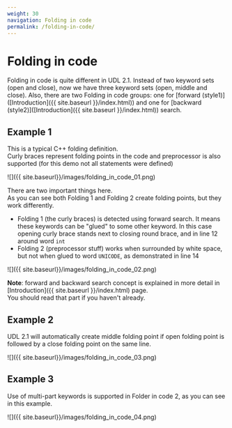 ```yaml
---
weight: 30
navigation: Folding in code
permalink: /folding-in-code/
---
```


# Folding in code

Folding in code is quite different in UDL 2.1. Instead of two keyword sets (open and close), now we have three keyword sets (open, middle and close). Also, there are two Folding in code  groups: one for [forward (style1)]([Introduction]({{ site.baseurl }}/index.html)) and one for [backward (style2)]([Introduction]({{ site.baseurl }}/index.html)) search.

## Example 1

This is a typical C++ folding definition.<br>
Curly braces represent folding points in the code and preprocessor is also supported (for this demo not all statements were defined)

![]({{ site.baseurl}}/images/folding_in_code_01.png)

There are two important things here.<br>
As you can see both Folding 1 and Folding 2 create folding points, but they work differently.

- Folding 1 (the curly braces) is detected using forward search. It means these keywords can be "glued" to some other keyword. In this case opening curly brace stands next to closing round brace, and in line 12 around word `int`
- Folding 2 (preprocessor stuff) works when surrounded by white space, but not when glued to word `UNICODE`, as demonstrated in line 14

![]({{ site.baseurl}}/images/folding_in_code_02.png)

__Note__: forward and backward search concept is explained in more detail in [Introduction]({{ site.baseurl }}/index.html) page.<br>
You should read that part if you haven't already.

## Example 2

UDL 2.1 will automatically create middle folding point if open folding point is followed by a close folding point on the same line.

![]({{ site.baseurl}}/images/folding_in_code_03.png)

## Example 3

Use of multi-part keywords is supported in Folder in code 2, as you can see in this example.

![]({{ site.baseurl}}/images/folding_in_code_04.png)
